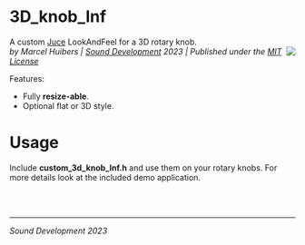 # 3D_knob_lnf
A custom [Juce](https://juce.com/) LookAndFeel for a 3D rotary knob.<br>
<img align="right" src="https://www.sounddevelopment.nl/sd/resources/images/3D_lnf/3d_lnf_knob.gif">
*by Marcel Huibers | [Sound Development](https://www.sounddevelopment.nl) 2023 | Published under the [MIT License](https://en.wikipedia.org/wiki/MIT_License)*

Features:
- Fully **resize-able**.
- Optional flat or 3D style.

# Usage

Include **custom_3d_knob_lnf.h** and use them on your rotary knobs.
For more details look at the included demo application.

<br><br>

-----
*Sound Development 2023*
